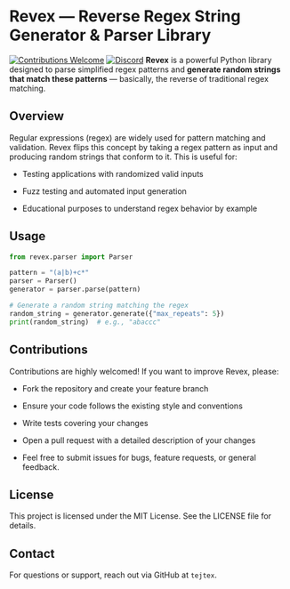# Revex — Reverse Regex String Generator & Parser Library

[![Contributions Welcome](https://img.shields.io/badge/Contributions-welcome-brightgreen.svg?style=flat)](https://github.com/tejtex/revex/issues)
[![Discord](https://img.shields.io/discord/000000000000000000?label=Discord&logo=discord&color=7289da)](https://discord.gg/yWaxzJenSW)
**Revex** is a powerful Python library designed to parse simplified regex patterns and **generate random strings that match these patterns** — basically, the reverse of traditional regex matching.

## Overview
Regular expressions (regex) are widely used for pattern matching and validation. Revex flips this concept by taking a regex pattern as input and producing random strings that conform to it. This is useful for:

- Testing applications with randomized valid inputs

- Fuzz testing and automated input generation

- Educational purposes to understand regex behavior by example

## Usage
```python
from revex.parser import Parser

pattern = "(a|b)+c*"
parser = Parser()
generator = parser.parse(pattern)

# Generate a random string matching the regex
random_string = generator.generate({"max_repeats": 5})
print(random_string)  # e.g., "abaccc"
```

## Contributions
Contributions are highly welcomed! If you want to improve Revex, please:

- Fork the repository and create your feature branch

- Ensure your code follows the existing style and conventions

- Write tests covering your changes

- Open a pull request with a detailed description of your changes

- Feel free to submit issues for bugs, feature requests, or general feedback.

## License
This project is licensed under the MIT License. See the LICENSE file for details.

## Contact
For questions or support, reach out via GitHub at `tejtex`.